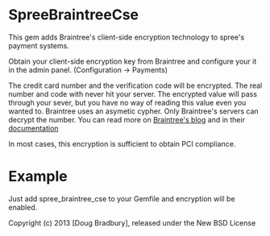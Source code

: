SpreeBraintreeCse
=================

This gem adds Braintree's client-side encryption technology
to spree's payment systems.

Obtain your client-side encryption key from Braintree
and configure your it in the admin panel. (Configuration -> Payments)

The credit card number and the verification code will be encrypted.
The real number and code with never hit your server. The encrypted
value will pass through your sever, but you have no way of reading
this value even you wanted to. Braintree uses an asymetic cypher.
Only Braintree's servers can decrypt the number. You can read more
on [Braintree's blog][1] and in their [documentation][2]

In most cases, this encryption is sufficient to obtain PCI compliance.

Example
=======

Just add spree_braintree_cse to your Gemfile and encryption will be enabled.


Copyright (c) 2013 [Doug Bradbury], released under the New BSD License

[1]: https://www.braintreepayments.com/braintrust/client-side-encryption
[2]: https://www.braintreepayments.com/docs/javascript/overview/client_side_encryption
